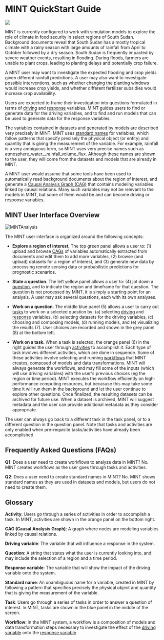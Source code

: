 # MINT QuickStart Guide

![](https://github.com/mintproject/MINT_USERGUIDE/blob/master/Figures/mint-logo-vertical.png?raw=true)

MINT is currently configured to work with simulation models to explore the role of climate in food security in select regions of South Sudan.  Background documents reveal that South Sudan has a mostly tropical climate with a rainy season with large amounts of rainfall from April to October followed by a dry season. South Sudan is frequently impacted by severe weather events, resulting in flooding. During floods, farmers are unable to plant crops, leading to planting delays and potentially crop failure.

A MINT user may want to investigate the expected flooding and crop yields given different rainfall predictions.  A user may also want to investigate possible interventions, such as whether changing the planting windows would increase crop yields, and whether different fertilizer subsidies would increase crop availability.  

Users are expected to frame their investigation into questions formulated in terms of [driving](#drivingvar_def) and [response](#responsevar_def) variables.  MINT guides users to find or generate data for the driving variables, and to find and run models that can be used to generate data for the response variables.

The variables contained in datasets and generated by models are described very precisely in MINT.  MINT uses [standard names](#standardnames_def) for variables, which follow patterns that specify precisely the physical object (or entity) and quantity that is giving the measurement of the variable.  For example, rainfall is a very ambiguous term, so MINT uses very precise names such as atmosphere_water__rainfall_volume_flux.  Although these names are shown to the user, they will come from the datasets and models that are already in MINT.  

A MINT user would assume that some tools have been used to automatically read background documents about the region of interest, and generate a [Causal Analysis Graph (CAG)](#cag_def) that contains modeling variables linked by causal relations.  Many such variables may not be relevant to the models in MINT, but some of them would be and can become driving or response variables.


## MINT User Interface Overview

![MINTAnalysis](https://github.com/mintproject/MINT_USERGUIDE/blob/master/Figures/MainControlPanel.jpg?raw=true)

The MINT user interface is organized around the following concepts:

* **Explore a region of interest**.  The top green panel allows a user to: (1) upload and browse [CAGs](#cag_def) of variables automatically extracted from  documents and edit them to add more variables, (2) browse (and upload) datasets for a region of interest, and (3) generate new data by processing remote sensing data or probabilistic predictions for prognostic scenarios.  

* **State a question**. The left yellow panel allows a user to: (4) jot down a [question](#question_def), and to indicate the region and timeframe for that question.  The question is not processed by MINT, it is simply a starting point for an analysis.  A user may ask several questions, each with its own analyses.

* **Work on a question**. The middle blue panel (5) allows a user to carry out [tasks](#task_def) to work on a selected question by: (a) selecting [driving](#drivingvar_def) and [response](#responsevar_def) variables, (b) selecting datasets for the driving variables, (c) choosing and composing models, (d) running models, and (e) visualizing the results (7). User choices are recorded and shown in the grey panel (8) at the bottom left.

* **Work on a task**.  When a task is selected, the orange panel (6) in the right guides the user through [activities](#activity_def) to accomplish it.  Each type of task involves different activities, which are done in sequence.  Some of these activities involve selecting and running [workflows](#workflow_def) that MINT creates, composed of models and data transformations.  MINT will always generate the workflows, and may fill some of the inputs (which will use driving variables) with the user's previous choices (eg the region or time period).  MINT executes the workflow efficiently on high-performance computing resources, but becasuse this may take some time it will run them in the background and let the user continue to explore other questions.  Once finalized, the resulting datasets can be archived for future use.  When a dataset is archived, MINT will suggest metadata and the user can provide additional metadata as they consider appropriate.

The user can always go back to a different task in the task panel, or to a different question in the question panel.  Note that  tasks and activities are only enabled when pre-requisite tasks/activities have already been accomplished.

## Frequently Asked Questions (FAQs)

__Q1__: Does a user need to create workflows to analyze data in MINT?  No. MINT creates workflows as the user goes through tasks and activities.

__Q2__: Does a user need to create standard names in MINT?  No. MINT shows standard names as they are used in datasets and models, but users do not need to create them.


## Glossary
<a name="activity_def">**Activity**</a>: Users go through a series of activities in order to accomplish a task.  In MINT, activities are shown in the orange panel on the bottom right.

<a name="cag_def">**CAG (Causal Analysis Graph)**</a>: A graph where nodes are modeling variables linked by causal relations. 

<a name="drivingvar_def">**Driving variable**</a>: The variable that will influence a response in the system.  

<a name="question_def">**Question**</a>: A string that states what the user is currently looking into, and may include the selection of a region and a time period. 

<a name="responsevar_def">**Response variable**</a>: The variable that will show the impact of the driving variable onto the system.

<a name="standardname_def">**Standard name**</a>: An unambiguous name for a variable, created in MINT by following a pattern that specifies precisely the physical object and quantity that is giving the measurement of the variable.

<a name="task_def">**Task**</a>: Users go through a series of tasks in order to answer a question of interest. In MINT, tasks are shown in the blue panel in the middle of the screen.

<a name="workflow_def">**Workflow**</a>: In the MINT system, a workflow is a composition of models and data transformation steps necessary to investigate the effect of the [driving variable](#drivingvar_def) onto the [response variable](#responsevar_def).
